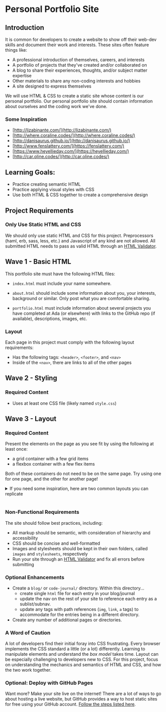 # Personal Portfolio Site

## Introduction

It is common for developers to create a website to show off their web-dev skills
and document their work and interests. These sites often feature things like:

- A professional introduction of themselves, careers, and interests
- A portfolio of projects that they've created and/or collaborated on
- A blog to share their experiences, thoughts, and/or subject matter expertise
- Other materials to share any non-coding interests and hobbies
- A site designed to express themselves

We will use HTML & CSS to create a static site whose content is our personal
portfolio. Our personal portfolio site should contain information about
ourselves and the coding work we've done.

### Some Inspiration

- [http://lizabinante.com/](http://lizabinante.com/)
- [http://where.coraline.codes/](http://where.coraline.codes/)
- [http://danisaurus.github.io/](http://danisaurus.github.io/)
- [http://www.fenslattery.com/](https://fenslattery.com/)
- [https://www.heyellieday.com/](https://heyellieday.com/)
- [http://car.oline.codes/](http://car.oline.codes/)

## Learning Goals:

- Practice creating semantic HTML
- Practice applying visual styles with CSS
- Use both HTML & CSS together to create a comprehensive design

## Project Requirements

### Only Use Static HTML and CSS

We should only use static HTML and CSS for this project. Preprocessors (haml,
erb, sass, less, etc.) and Javascript of any kind are not allowed. All submitted
HTML needs to pass as valid HTML through an
[HTML Validator](https://validator.w3.org/).

## Wave 1 - Basic HTML

This portfolio site must have the following HTML files:

- `index.html` must include your name somewhere.

- `about.html` should include some information about you, your interests,
  background or similar. Only post what you are comfortable sharing.

- `portfolio.html` must include information about several projects you have
  completed at Ada (or elsewhere) with links to the GitHub repo (if available),
  descriptions, images, etc.

### Layout

Each page in this project must comply with the following layout requirements:

- Has the following tags: `<header>`, `<footer>`, and `<nav>`
- Inside of the `<nav>`, there are links to all of the other pages

## Wave 2 - Styling

### Required Content

- Uses at least one CSS file (likely named `style.css`)

## Wave 3 - Layout

### Required Content

Present the elements on the page as you see fit by using the following at least
once:

- a grid container with a few grid items
- a flexbox container with a few flex items

Both of these containers do not need to be on the same page. Try using one for
one page, and the other for another page!

<details>
<summary>If you need some inspiration, here are two common layouts you can replicate</summary>

![Personal Portfolio Wfireframe Example 1](./assets/personal-portfolio_wireframe1.png)

![Personal Portfolio Wfireframe Example 2](./assets/personal-portfolio_wireframe2.png)

</details>
</br>

### Non-Functional Requirements

The site should follow best practices, including:

- All markup should be semantic, with consideration of hierarchy and
  accessibility
- CSS should be concise and well-formatted
- Images and stylesheets should be kept in their own folders, called `images`
  and `stylesheets`, respectively
- Run your site through an
  [HTML Validator](https://validator.w3.org/#validate_by_upload) and fix all
  errors before submitting

### Optional Enhancements

- Create a `blog/` or `code-journal/` directory. Within this directory...
  - create single `html` file for each entry in your blog/journal
  - update the nav on the rest of your site to reference each entry as a
    sublist/subnav.
  - update any tags with path references (`img`, `link`, `a` tags) to
    accommodate for the entries being in a different directory.
- Create any number of additional pages or directories.

### A Word of Caution

A lot of developers find their initial foray into CSS frustrating. Every browser
implements the CSS standard a little (or a lot) differently. Learning to
manipulate elements and understand the _box model_ takes time. Layout can be
especially challenging to developers new to CSS. For this project, focus on
understanding the mechanics and semantics of HTML and CSS, and how the two work
together.

### Optional: Deploy with GitHub Pages

Want more? Make your site live on the internet! There are a lot of ways to go
about hosting a live website, but GitHub provides a way to host static sites for
free using your GitHub account.
[Follow the steps listed here](https://pages.github.com/).
